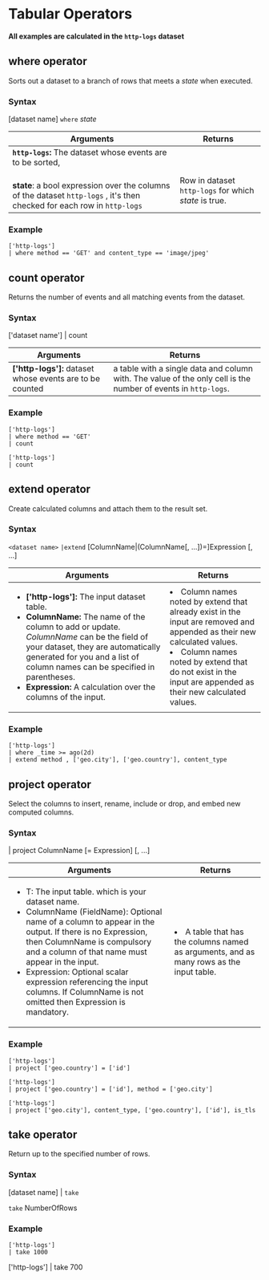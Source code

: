 <div class="axi-header">
  <h1>Tabular Operators</h1>
</div>


**All examples are calculated in the `http-logs` dataset**
## where operator 

Sorts out a dataset to a branch of rows that meets a *state* when executed.

### Syntax

 [dataset name] `where` *state* 

| **Arguments**  | **Returns** |
|------------------------------------|---------------| 
| **`http-logs`:** The dataset whose events are to be sorted,                                                          
<br> **state**: a bool expression over the columns of the dataset `http-logs` , it's then checked for each row in `http-logs` | Row in dataset `http-logs` for which *state* is true.  |

### Example

```
['http-logs']
| where method == 'GET' and content_type == 'image/jpeg'
```

## count operator 

Returns the number of events and all matching events from the dataset. 

### Syntax

['dataset name'] | count


| **Arguments**  | **Returns** |
|------------------------------------|---------------| 
| **['http-logs']:** dataset whose events are to be counted |  a table with a single data and column with. The value of the only cell is the number of events in `http-logs`. |

### Example 

```
['http-logs']
| where method == 'GET'
| count 

```

```
['http-logs']
| count 
```
## extend operator 

Create calculated columns and attach them to the result set.

### Syntax

`<dataset name>` `|extend` [ColumnName|(ColumnName[, ...])=]Expression [, ...] 

| **Arguments**  | **Returns** |
|---------------------------------------|----------------------------------| 
|<ul><li> **['http-logs']:** The input dataset table.     </li><li> **ColumnName:** The name of the column to add or update. *ColumnName* can be the field of your dataset, they are automatically generated for you and a list of column names can be specified in parentheses. </li><li> **Expression:** A calculation over the columns of the input. | </li><li>Column names noted by extend that already exist in the input are removed and appended as their new calculated values.  </li><li>Column names noted by extend that do not exist in the input are appended as their new calculated values.|

### Example

```
['http-logs']
| where _time >= ago(2d)
| extend method , ['geo.city'], ['geo.country'], content_type

```

## project operator

Select the columns to insert, rename, include or drop, and embed new computed columns.

### Syntax

<dataset Name> | project ColumnName [= Expression] [, ...]

| **Arguments**  | **Returns** |
|---------------------------------------|----------------------------------| 
| <ul><li> T: The input table. which is your dataset name.  </li><li> ColumnName (FieldName): Optional name of a column to appear in the output. If there is no Expression, then ColumnName is compulsory and a column of that name must appear in the input.  </li><li> Expression: Optional scalar expression referencing the input columns. If ColumnName is not omitted then Expression is mandatory.  | </li><li> A table that has the columns named as arguments, and as many rows as the input table. |

### Example 

```
['http-logs']
| project ['geo.country'] = ['id']
```

```
['http-logs']
| project ['geo.country'] = ['id'], method = ['geo.city']
```

```
['http-logs']
| project ['geo.city'], content_type, ['geo.country'], ['id'], is_tls
```

## take operator 

Return up to the specified number of rows.

### Syntax

 [dataset name] | `take`  
 
`take` NumberOfRows

### Example 

```
['http-logs']
| take 1000 

```

['http-logs']
| take 700

```


